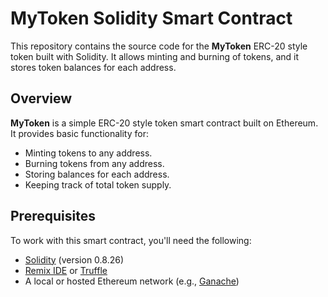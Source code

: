 # MyToken Solidity Smart Contract

This repository contains the source code for the **MyToken** ERC-20 style token built with Solidity. It allows minting and burning of tokens, and it stores token balances for each address.

## Overview

**MyToken** is a simple ERC-20 style token smart contract built on Ethereum. It provides basic functionality for:
- Minting tokens to any address.
- Burning tokens from any address.
- Storing balances for each address.
- Keeping track of total token supply.

## Prerequisites

To work with this smart contract, you'll need the following:
- [Solidity](https://docs.soliditylang.org/en/v0.8.26/) (version 0.8.26)
- [Remix IDE](https://remix.ethereum.org/) or [Truffle](https://www.trufflesuite.com/)
- A local or hosted Ethereum network (e.g., [Ganache](https://www.trufflesuite.com/ganache))


